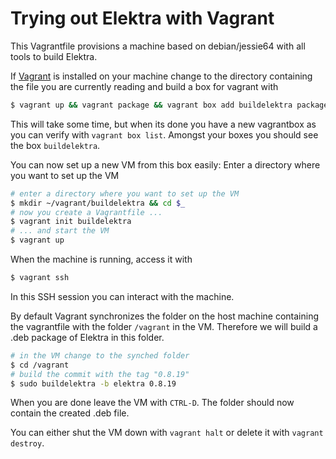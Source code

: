 # Trying out Elektra with Vagrant
This Vagrantfile provisions a machine based on debian/jessie64 with all tools to build Elektra.

If [Vagrant](https://www.vagrantup.com/) is installed on your machine change to the directory containing the file you are currently reading and build a box for vagrant with
```sh
$ vagrant up && vagrant package && vagrant box add buildelektra package.box && vagrant destroy -f
```
This will take some time, but when its done you have a new vagrantbox as you can verify with `vagrant box list`.
Amongst your boxes you should see the box `buildelektra`.

You can now set up a new VM from this box easily:
Enter a directory where you want to set up the VM
```sh
# enter a directory where you want to set up the VM
$ mkdir ~/vagrant/buildelektra && cd $_
# now you create a Vagrantfile ...
$ vagrant init buildelektra
# ... and start the VM
$ vagrant up
```

When the machine is running, access it with
```sh
$ vagrant ssh
```
In this SSH session you can interact with the machine.

By default Vagrant synchronizes the folder on the host machine containing the vagrantfile with the folder `/vagrant` in the VM.
Therefore we will build a .deb package of Elektra in this folder.

```sh
# in the VM change to the synched folder
$ cd /vagrant
# build the commit with the tag "0.8.19"
$ sudo buildelektra -b elektra 0.8.19
```

When you are done leave the VM with `CTRL-D`.
The folder should now contain the created .deb file.

You can either shut the VM down with `vagrant halt` or delete it with `vagrant destroy`.
